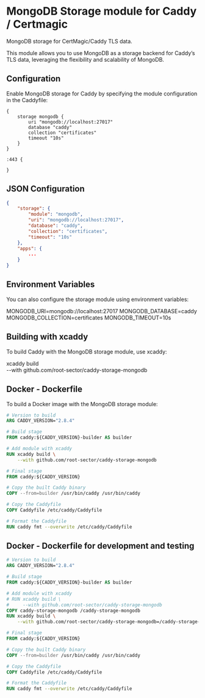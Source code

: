 # MongoDB Storage module for Caddy / Certmagic

MongoDB storage for CertMagic/Caddy TLS data.

This module allows you to use MongoDB as a storage backend for Caddy’s TLS data, leveraging the flexibility and scalability of MongoDB.

## Configuration

Enable MongoDB storage for Caddy by specifying the module configuration in the Caddyfile:

```
{
    storage mongodb {
        uri "mongodb://localhost:27017"
        database "caddy"
        collection "certificates"
        timeout "10s"
    }
}

:443 {

}
```

## JSON Configuration

```json
{
    "storage": {
        "module": "mongodb",
        "uri": "mongodb://localhost:27017",
        "database": "caddy",
        "collection": "certificates",
        "timeout": "10s"
    },
    "apps": {
        ...
    }
}
```

## Environment Variables

You can also configure the storage module using environment variables:

MONGODB_URI=mongodb://localhost:27017
MONGODB_DATABASE=caddy
MONGODB_COLLECTION=certificates
MONGODB_TIMEOUT=10s

## Building with xcaddy

To build Caddy with the MongoDB storage module, use xcaddy:

xcaddy build \
 --with github.com/root-sector/caddy-storage-mongodb

## Docker - Dockerfile

To build a Docker image with the MongoDB storage module:

```Dockerfile
# Version to build
ARG CADDY_VERSION="2.8.4"

# Build stage
FROM caddy:${CADDY_VERSION}-builder AS builder

# Add module with xcaddy
RUN xcaddy build \
    --with github.com/root-sector/caddy-storage-mongodb

# Final stage
FROM caddy:${CADDY_VERSION}

# Copy the built Caddy binary
COPY --from=builder /usr/bin/caddy /usr/bin/caddy

# Copy the Caddyfile
COPY Caddyfile /etc/caddy/Caddyfile

# Format the Caddyfile
RUN caddy fmt --overwrite /etc/caddy/Caddyfile
```

## Docker - Dockerfile for development and testing

```Dockerfile
# Version to build
ARG CADDY_VERSION="2.8.4"

# Build stage
FROM caddy:${CADDY_VERSION}-builder AS builder

# Add module with xcaddy
# RUN xcaddy build \
#     --with github.com/root-sector/caddy-storage-mongodb
COPY caddy-storage-mongodb /caddy-storage-mongodb
RUN xcaddy build \
    --with github.com/root-sector/caddy-storage-mongodb=/caddy-storage-mongodb

# Final stage
FROM caddy:${CADDY_VERSION}

# Copy the built Caddy binary
COPY --from=builder /usr/bin/caddy /usr/bin/caddy

# Copy the Caddyfile
COPY Caddyfile /etc/caddy/Caddyfile

# Format the Caddyfile
RUN caddy fmt --overwrite /etc/caddy/Caddyfile
```
